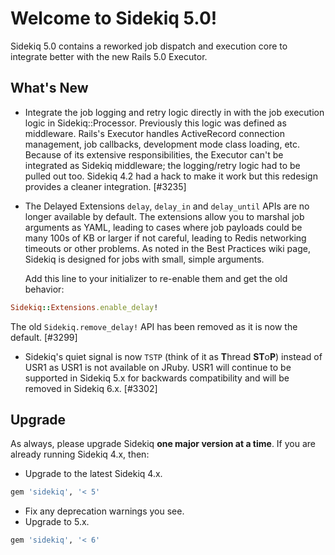 # Welcome to Sidekiq 5.0!

Sidekiq 5.0 contains a reworked job dispatch and execution core to integrate
better with the new Rails 5.0 Executor.

## What's New

* Integrate the job logging and retry logic directly in with the job
  execution logic in Sidekiq::Processor.  Previously this logic was
  defined as middleware.  Rails's Executor handles ActiveRecord
  connection management, job callbacks, development mode class loading,
  etc.  Because of its extensive responsibilities, the Executor can't be
  integrated as Sidekiq middleware; the logging/retry logic had to be pulled out
  too.  Sidekiq 4.2 had a hack to make it work but this redesign provides
  a cleaner integration. [#3235]

* The Delayed Extensions `delay`, `delay_in` and `delay_until` APIs are
  no longer available by default.  The extensions allow you to marshal
  job arguments as YAML, leading to cases where job payloads could be many
  100s of KB or larger if not careful, leading to Redis networking
  timeouts or other problems.  As noted in the Best Practices wiki page,
  Sidekiq is designed for jobs with small, simple arguments.

  Add this line to your initializer to re-enable them and get the old behavior:
```ruby
Sidekiq::Extensions.enable_delay!
```
  The old `Sidekiq.remove_delay!` API has been removed as it is now the default. [#3299]

* Sidekiq's quiet signal is now `TSTP` (think of it as **T**hread
  **ST**o**P**) instead of USR1 as USR1 is not available on JRuby.
  USR1 will continue to be supported in Sidekiq 5.x for backwards
  compatibility and will be removed in Sidekiq 6.x. [#3302]

## Upgrade

As always, please upgrade Sidekiq **one major version at a time**.
If you are already running Sidekiq 4.x, then:

* Upgrade to the latest Sidekiq 4.x.
```ruby
gem 'sidekiq', '< 5'
```
* Fix any deprecation warnings you see.
* Upgrade to 5.x.
```ruby
gem 'sidekiq', '< 6'
```
